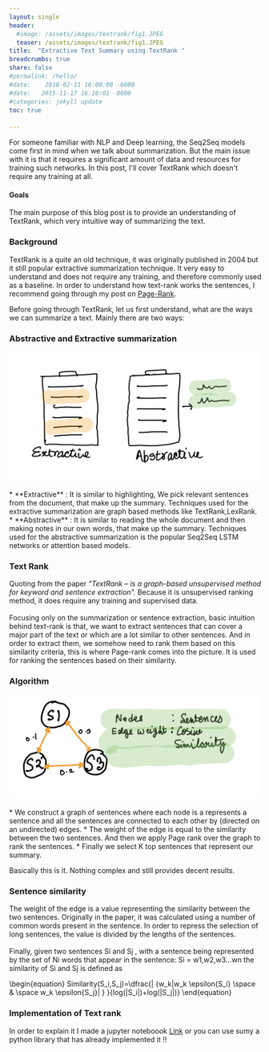```yaml
---
layout: single
header:
  #image: /assets/images/textrank/fig1.JPEG
  teaser: /assets/images/textrank/fig1.JPEG
title:  "Extractive Text Summary using TextRank "
breadcrumbs: true
share: false
#permalink: /hello/
#date:    2018-02-11 16:00:00 -6000
#date:   2015-11-17 16:16:01 -0600
#categories: jekyll update
toc: true

---
```


For someone familiar with NLP and Deep learning, the Seq2Seq models come first in mind when we talk about summarization. But the main issue with it is that it requires a significant amount of data and resources for training such networks. In this post, I'll cover TextRank which doesn't require any training at all.

#### Goals
The main purpose of this blog post is to provide an understanding of TextRank, which very intuitive way of summarizing the text. 

### Background
TextRank is a quite an old technique, it was originally published in 2004 but it still popular extractive summarization technique. It very easy to understand and does not require any training, and therefore commonly used as a baseline. In order to understand how text-rank works the sentences, I recommend going through my post on [Page-Rank](https://isarth.github.io/pagerank/). 


Before going through TextRank, let us first understand, what are the ways we can summarize a text. Mainly there are two ways:
###  Abstractive and Extractive summarization
<p align='center'>
<img src="/assets/images/textrank/fig1.JPEG">

</p>
* **Extractive**  : It is similar to highlighting, We pick relevant sentences from the document, that make up the summary. Techniques used for the extractive summarization are graph based methods like TextRank,LexRank.
* **Abstractive** : It is similar to reading the whole document and then making notes in our own words, that make up the summary. Techniques used for the abstractive summarization is the popular Seq2Seq LSTM networks or attention based models.

### Text Rank
Quoting from the paper *"TextRank – is a graph-based unsupervised method for keyword and sentence
extraction".* Because it is unsupervised ranking method, it does require any training and supervised data.<br/><br />
 Focusing only on the summarization or sentence extraction, basic intuition behind text-rank is that, we want to extract sentences that can cover a major part of the text or which are a lot similar to other sentences. And in order to extract them, we somehow need to rank them based on this similarity criteria, this is where Page-rank comes into the picture. It is used for ranking the sentences based on their similarity.

### Algorithm
<p align='center'>
<img src="/assets/images/textrank/fig2.JPEG">

</p>
* We construct a graph of sentences where each node is a represents a sentence and all the sentences are connected to each other by (directed on an undirected) edges. 
* The weight of the edge is equal to the similarity between the two sentences. And then we apply Page rank over the graph to rank the sentences. 
* Finally we select K top sentences that represent our summary.

Basically this is it. Nothing complex and still provides decent results.

### Sentence similarity

The weight of the edge is a value representing the similarity between the two sentences. Originally in the paper, it was calculated using a number of common words present in the sentence. In order to repress the selection of long sentences, the value is divided by the lengths of the sentences. <br/><br/>
Finally, given two sentences Si and Sj  , with a sentence being represented by the set of Ni words that appear in the sentence: Si = w1,w2,w3...wn the similarity of Si and Sj is defined as


<script type="text/javascript" async
  src="https://cdnjs.cloudflare.com/ajax/libs/mathjax/2.7.1/MathJax.js?config=TeX-AMS-MML_HTMLorMML">
</script>
\begin{equation}
 Similarity(S_i,S_j)=\dfrac{| {w_k|w_k \epsilon{S_i} \space \& \space w_k \epsilon{S_j}| } }{log(|S_i|)+log(|S_j|)} 
\end{equation}

### Implementation of Text rank

In order to explain it I made a jupyter noteboook [Link](https://github.com/isarth/text_rank/blob/master/exp/text_rank.ipynb) or you can use sumy a python library that has already implemented it !!




